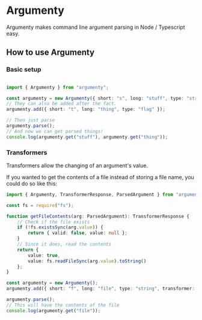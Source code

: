 # Argumenty

Argumenty makes command line argument parsing in Node / Typescript easy.

## How to use Argumenty

### Basic setup

```typescript

import { Argumenty } from "argumenty";

const argumenty = new Argumenty({ short: "s", long: "stuff", type: "string" }); // Arguments can be added through the constructor
// They can also be added after the fact.
argumenty.add({ short: "t", long: "thing", type: "flag" });

// Then just parse
argumenty.parse();
// And now we can get parsed things!
console.log(argumenty.get("stuff"), argumenty.get("thing"));
```

### Transformers

Transformers allow the changing of an argument's value.

If you wanted to get the contents of a file instead of storing a file name, you could do so like this:

```typescript
import { Argumenty, TransformerResponse, ParsedArgument } from "argumenty";

const fs = require("fs");

function getFileContents(arg: ParsedArgument): TransformerResponse {
	// Check if the file exists
	if (!fs.existsSync(arg.value)) {
		return { valid: false, value: null };
	}
	// Since it does, read the contents
	return {
		value: true,
		value: fs.readFileSync(arg.value).toString()
	};
}

const argumenty = new Argumenty();
argumenty.add({ short: "f", long: "file", type: "string", transformer: getFileContents });

argumenty.parse();
// This will have the contents of the file
console.log(argumenty.get("file"));
```